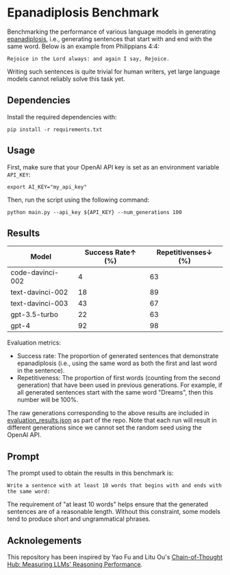 # Epanadiplosis Benchmark

Benchmarking the performance of various language models in generating [epanadiplosis](https://en.wiktionary.org/wiki/epanadiplosis), i.e., generating sentences that start with and end with the same word. Below is an example from Philippians 4:4:

```
Rejoice in the Lord always: and again I say, Rejoice.
```

Writing such sentences is quite trivial for human writers, yet large language models cannot reliably solve this task yet.

## Dependencies

Install the required dependencies with:

```
pip install -r requirements.txt
```

## Usage

First, make sure that your OpenAI API key is set as an environment variable `API_KEY`:

```
export AI_KEY="my_api_key"
```

Then, run the script using the following command:

```
python main.py --api_key ${API_KEY} --num_generations 100
```

## Results

| Model            | Success Rate↑  (%) | Repetitivenses↓  (%) |
|------------------|--------------------|----------------------|
| code-davinci-002 | 4                  | 63                   |
| text-davinci-002 | 18                 | 89                   |
| text-davinci-003 | 43                 | 67                   |
| gpt-3.5-turbo    | 22                 | 63                   |
| gpt-4            | 92                 | 98                   |

Evaluation metrics:

* Success rate: The proportion of generated sentences that demonstrate epanadiplosis (i.e., using the same word as both the first and last word in the sentence).
* Repetitiveness: The proportion of first words (counting from the second generation) that have been used in previous generations. For example, if all generated sentences start with the same word "Dreams", then this number will be 100%.

The raw generations corresponding to the above results are included in [evaluation_results.json](./evaluation_results.json) as part of the repo. Note that each run will result in different generations since we cannot set the random seed using the OpenAI API.

## Prompt

The prompt used to obtain the results in this benchmark is:

```
Write a sentence with at least 10 words that begins with and ends with the same word:
```

The requirement of "at least 10 words" helps ensure that the generated sentences are of a reasonable length. Without this constraint, some models tend to produce short and ungrammatical phrases.

## Acknolegements

This repository has been inspired by Yao Fu and Litu Ou's [Chain-of-Thought Hub: Measuring LLMs' Reasoning Performance](https://github.com/FranxYao/chain-of-thought-hub).
